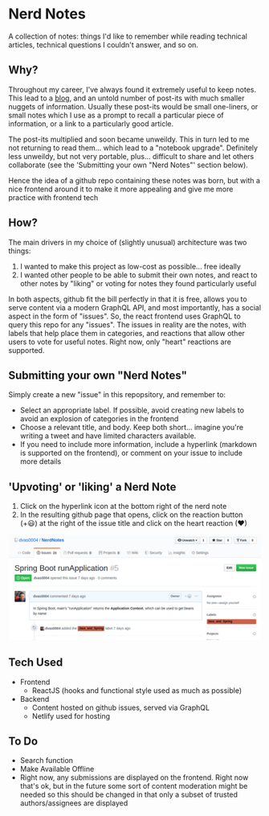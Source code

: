 # Nerd Notes

A collection of notes: things I'd like to remember while reading technical articles, technical questions I couldn't answer, and so on.

## Why?

Throughout my career, I've always found it extremely useful to keep notes. This lead to a [blog](https://blog.davidvassallo.me), and an untold number of post-its with much smaller nuggets of information. Usually these post-its would be small one-liners, or small notes which I use as a prompt to recall a particular piece of information, or a link to a particularly good article. 

The post-its multiplied and soon became unweildy. This in turn led to me not returning to read them... which lead to a "notebook upgrade". Definitely less unweildy, but not very portable, plus... difficult to share and let others collaborate (see the 'Submitting your own "Nerd Notes"' section below). 

Hence the idea of a github repo containing these notes was born, but with a nice frontend around it to make it more appealing and give me more practice with frontend tech

## How?

The main drivers in my choice of (slightly unusual) architecture was two things:

1. I wanted to make this project as low-cost as possible... free ideally
2. I wanted other people to be able to submit their own notes, and react to other notes by "liking" or voting for notes they found particularly useful

In both aspects, github fit the bill perfectly in that it is free, allows you to serve content via a modern GraphQL API, and most importantly, has a social aspect in the form of "issues". So, the react frontend uses GraphQL to query this repo for any "issues". The issues in reality are the notes, with labels that help place them in categories, and reactions that allow other users to vote for useful notes. Right now, only "heart" reactions are supported.

## Submitting your own "Nerd Notes"

Simply create a new "issue" in this repopsitory, and remember to:

- Select an appropriate label. If possible, avoid creating new labels to avoid an explosion of categories in the frontend
- Choose a relevant title, and body. Keep both short... imagine you're writing a tweet and have limited characters available. 
- If you need to include more information, include a hyperlink (markdown is supported on the frontend), or comment on your issue to include more details

## 'Upvoting' or 'liking' a Nerd Note

1. Click on the hyperlink icon at the bottom right of the nerd note
2. In the resulting github page that opens, click on the reaction button (+😃) at the right of the issue title and click on the heart reaction (❤)

![upvoting](https://github.com/dvas0004/NerdNotes/blob/master/public/img/heart_react.gif?raw=true)

## Tech Used

- Frontend
  - ReactJS (hooks and functional style used as much as possible)
- Backend
  - Content hosted on github issues, served via GraphQL
  - Netlify used for hosting

## To Do

- Search function
- Make Available Offline
- Right now, any submissions are displayed on the frontend. Right now that's ok, but in the future some sort of content moderation might be needed so this should be changed in that only a subset of trusted authors/assignees are displayed